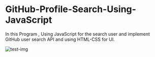 # GitHub-Profile-Search-Using-JavaScript

In this Program , Using JavaScript for the search user and implement GitHub user search API and using HTML-CSS for UI.

![test-img](https://github.com/jeet404/GitHub-Profile-Search-Using-JavaScript/tree/main/src/disp.png)
